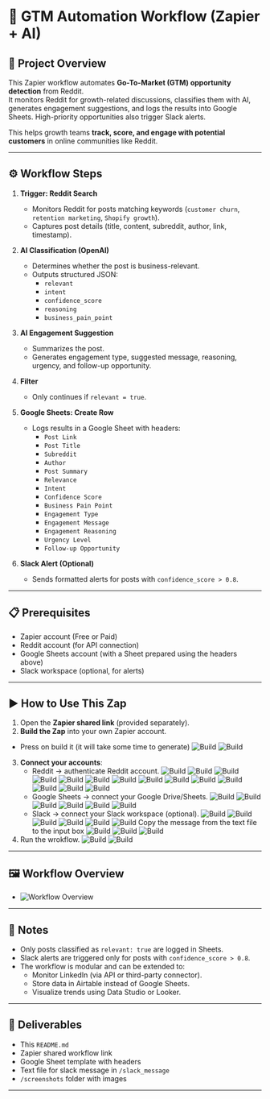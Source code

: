 # 🚀 GTM Automation Workflow (Zapier + AI)

## 📌 Project Overview
This Zapier workflow automates **Go-To-Market (GTM) opportunity detection** from Reddit.  
It monitors Reddit for growth-related discussions, classifies them with AI, generates engagement suggestions, and logs the results into Google Sheets. High-priority opportunities also trigger Slack alerts.  

This helps growth teams **track, score, and engage with potential customers** in online communities like Reddit.

---

## ⚙️ Workflow Steps
1. **Trigger: Reddit Search**
   - Monitors Reddit for posts matching keywords (`customer churn`, `retention marketing`, `Shopify growth`).
   - Captures post details (title, content, subreddit, author, link, timestamp).

2. **AI Classification (OpenAI)**
   - Determines whether the post is business-relevant.
   - Outputs structured JSON:
     - `relevant`
     - `intent`
     - `confidence_score`
     - `reasoning`
     - `business_pain_point`

3. **AI Engagement Suggestion**
   - Summarizes the post.
   - Generates engagement type, suggested message, reasoning, urgency, and follow-up opportunity.

4. **Filter**
   - Only continues if `relevant = true`.

5. **Google Sheets: Create Row**
   - Logs results in a Google Sheet with headers:
     - `Post Link`
     - `Post Title`
     - `Subreddit`
     - `Author`
     - `Post Summary`
     - `Relevance`
     - `Intent`
     - `Confidence Score`
     - `Business Pain Point`
     - `Engagement Type`
     - `Engagement Message`
     - `Engagement Reasoning`
     - `Urgency Level`
     - `Follow-up Opportunity`

6. **Slack Alert (Optional)**
   - Sends formatted alerts for posts with `confidence_score > 0.8`.

---

## 📋 Prerequisites
- Zapier account (Free or Paid)
- Reddit account (for API connection)
- Google Sheets account (with a Sheet prepared using the headers above)
- Slack workspace (optional, for alerts)

---

## ▶️ How to Use This Zap
1. Open the **Zapier shared link** (provided separately).
2. **Build the Zap** into your own Zapier account.
- Press on build it (it will take some time to generate)
![Build](screenshots/build.png) 
![Build](screenshots/building.png)
3. **Connect your accounts**:
   - Reddit → authenticate Reddit account.
   ![Build](screenshots/reddit1.png)
   ![Build](screenshots/reddit2.png)
   ![Build](screenshots/reddit3.png)
   ![Build](screenshots/reddit4.png)
   ![Build](screenshots/reddit5.png)
   ![Build](screenshots/reddit6.png)
   ![Build](screenshots/reddit7.png)
   ![Build](screenshots/reddit8.png)
   ![Build](screenshots/reddit9.png)
   ![Build](screenshots/reddit10.png)
   ![Build](screenshots/ai1.png)
   ![Build](screenshots/ai2.png)
   ![Build](screenshots/ai3.png)
   ![Build](screenshots/ai4.png)
   - Google Sheets → connect your Google Drive/Sheets.
   ![Build](screenshots/sheets2.png)
   ![Build](screenshots/sheets2.1.png)
   ![Build](screenshots/sheets3.png)
   ![Build](screenshots/sheets4.png)
   ![Build](screenshots/sheets5.png)
   ![Build](screenshots/sheets6.png)
   - Slack → connect your Slack workspace (optional).
   ![Build](screenshots/slack1.png)
   ![Build](screenshots/slack2.png)
   ![Build](screenshots/slack3.png)
   ![Build](screenshots/slack4.png)
   ![Build](screenshots/slack5.png)
   ![Build](screenshots/slack6.png)
   Copy the message from the text file to the input box
   ![Build](screenshots/slack7.png)
   ![Build](screenshots/slack8.png)
   ![Build](screenshots/slack9.png)
4. Run the wrokflow.
![Build](screenshots/run1.png)
![Build](screenshots/run2.png)


---

## 🖼️ Workflow Overview
- ![Workflow Overview](screenshots/workflow_overview.png)  
---

## 📌 Notes
- Only posts classified as `relevant: true` are logged in Sheets.
- Slack alerts are triggered only for posts with `confidence_score > 0.8`.
- The workflow is modular and can be extended to:
  - Monitor LinkedIn (via API or third-party connector).
  - Store data in Airtable instead of Google Sheets.
  - Visualize trends using Data Studio or Looker.

---

## 📂 Deliverables
- This `README.md`
- Zapier shared workflow link
- Google Sheet template with headers
- Text file for slack message in `/slack_message`
- `/screenshots` folder with images

---

